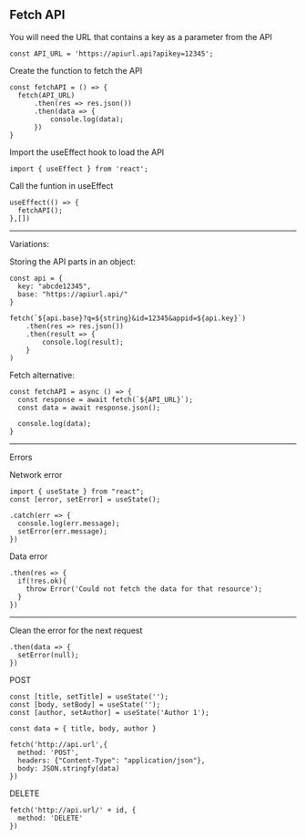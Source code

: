 ## Fetch API

You will need the URL that contains a key as a parameter from the API
```
const API_URL = 'https://apiurl.api?apikey=12345';
```

Create the function to fetch the API
```
const fetchAPI = () => {
  fetch(API_URL)
      .then(res => res.json())
      .then(data => {
          console.log(data);
      })
}
```

Import the useEffect hook to load the API
```
import { useEffect } from 'react';
```

Call the funtion in useEffect
```
useEffect(() => {
  fetchAPI();
},[])
```

---

Variations:

Storing the API parts in an object:
```
const api = {
  key: "abcde12345",
  base: "https://apiurl.api/"
}

fetch(`${api.base}?q=${string}&id=12345&appid=${api.key}`)
    .then(res => res.json())
    .then(result => {
        console.log(result);
    }
)
```

Fetch alternative:
```
const fetchAPI = async () => {
  const response = await fetch(`${API_URL}`);
  const data = await response.json();

  console.log(data);
}
```

---

Errors

Network error
```
import { useState } from "react";
const [error, setError] = useState();

.catch(err => {
  console.log(err.message);
  setError(err.message);
})
```

Data error
```
.then(res => {
  if(!res.ok){
    throw Error('Could not fetch the data for that resource');
  }
})
```
---

Clean the error for the next request
```
.then(data => {
  setError(null);
})
```

POST
```
const [title, setTitle] = useState('');
const [body, setBody] = useState('');
const [author, setAuthor] = useState('Author 1');

const data = { title, body, author }

fetch('http://api.url',{
  method: 'POST',
  headers: {"Content-Type": "application/json"},
  body: JSON.stringfy(data)
})
```

DELETE
```
fetch('http://api.url/' + id, {
  method: 'DELETE'
})
```